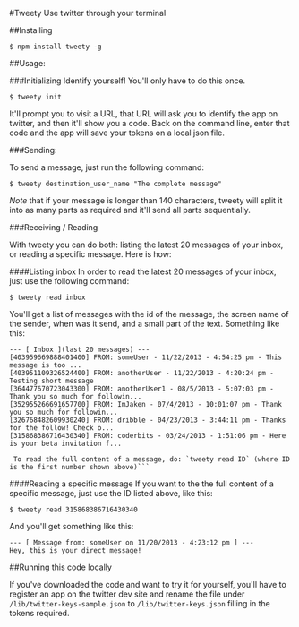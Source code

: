 #Tweety
Use twitter through your terminal

##Installing

```
$ npm install tweety -g
```


##Usage:

###Initializing
Identify yourself! You'll only have to do this once.
```
$ tweety init
```
It'll prompt you to visit a URL, that URL will ask you to identify the app on twitter, and then it'll show you a code. Back on the command line,  enter that code and the app will save your tokens on a local json file.

###Sending:

To send a message, just run the following command:

```
$ tweety destination_user_name "The complete message"
```

_Note_ that if your message is longer than 140 characters, tweety will split it into as many parts as required and it'll send all parts sequentially.

###Receiving / Reading

With tweety you can do both: listing the latest 20 messages of your inbox, or reading a specific message. 
Here is how:

####Listing inbox
In order to read the latest 20 messages of your inbox, just use the following command:

```
$ tweety read inbox
```

You'll get a list of messages with the id of the message, the screen name of the sender, when was it send, and a small part of the text.
Something like this:

```
--- [ Inbox ](last 20 messages) ---
[403959669888401400] FROM: someUser - 11/22/2013 - 4:54:25 pm - This message is too ...
[403951109326524400] FROM: anotherUser - 11/22/2013 - 4:20:24 pm - Testing short message
[364477670723043300] FROM: anotherUser1 - 08/5/2013 - 5:07:03 pm - Thank you so much for followin...
[352955266691657700] FROM: ImJaken - 07/4/2013 - 10:01:07 pm - Thank you so much for followin...
[326768482609930240] FROM: dribble - 04/23/2013 - 3:44:11 pm - Thanks for the follow! Check o...
[315868386716430340] FROM: coderbits - 03/24/2013 - 1:51:06 pm - Here is your beta invitation f...

 To read the full content of a message, do: `tweety read ID` (where ID is the first number shown above)```
```

####Reading a specific message
If you want to the the full content of a specific message, just use the ID listed above, like this:

```
$ tweety read 315868386716430340
```

And you'll get something like this:

```
--- [ Message from: someUser on 11/20/2013 - 4:23:12 pm ] ---
Hey, this is your direct message!
```

##Running this code locally

If you've downloaded the code and want to try it for yourself, you'll have to register an app on the twitter dev site and rename the file under `/lib/twitter-keys-sample.json` to `/lib/twitter-keys.json` filling in the tokens required.

